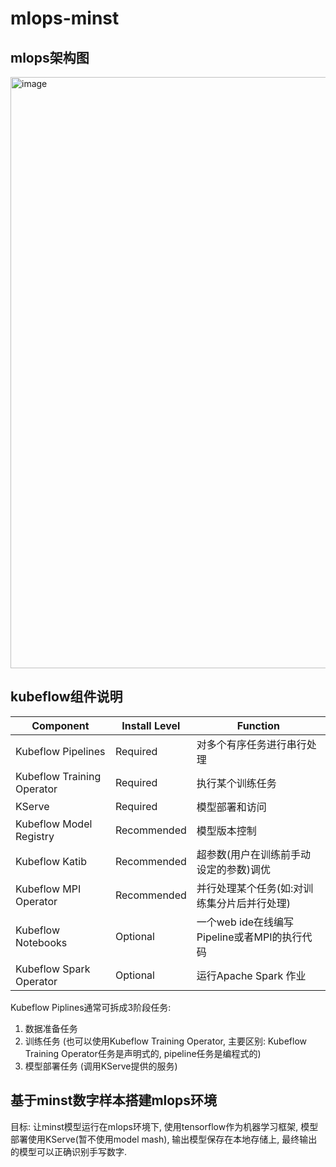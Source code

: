 # mlops-minst

## mlops架构图

<img width="946" alt="image" src="https://github.com/user-attachments/assets/48da476a-1c68-440b-a4ac-d1b9476079ff">

## kubeflow组件说明

Component | Install Level | Function
--- | --- | ---
Kubeflow Pipelines | Required | 对多个有序任务进行串行处理
Kubeflow Training Operator | Required | 执行某个训练任务
KServe | Required | 模型部署和访问
Kubeflow Model Registry | Recommended | 模型版本控制
Kubeflow Katib | Recommended | 超参数(用户在训练前手动设定的参数)调优
Kubeflow MPI Operator | Recommended | 并行处理某个任务(如:对训练集分片后并行处理)
Kubeflow Notebooks | Optional | 一个web ide在线编写Pipeline或者MPI的执行代码
Kubeflow Spark Operator | Optional | 运行Apache Spark 作业

Kubeflow Piplines通常可拆成3阶段任务:
1. 数据准备任务
2. 训练任务 (也可以使用Kubeflow Training Operator, 主要区别: Kubeflow Training Operator任务是声明式的, pipeline任务是编程式的)
3. 模型部署任务 (调用KServe提供的服务)

## 基于minst数字样本搭建mlops环境

目标: 让minst模型运行在mlops环境下, 使用tensorflow作为机器学习框架, 模型部署使用KServe(暂不使用model mash), 输出模型保存在本地存储上, 最终输出的模型可以正确识别手写数字.
